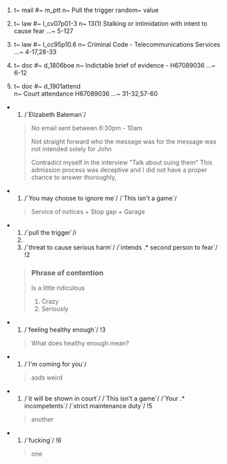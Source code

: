 1.  
    t~ mail
    #~ m_ptt
    n~ Pull the trigger
    random~ value

2.  
    t~ law
    #~ l_cv07p01-3
    n~ 13(1) Stalking or intimidation with intent to cause fear
    …~ 5-127

3.  
    t~ law
    #~ l_cc95p10.6
    n~ Criminal Code - Telecommunications Services 
    …~ 4-17,28-33

4.  
    t~ doc
    #~ d_1806boe
    n~ Indictable brief of evidence - H67089036
    …~ 6-12

5.  
    t~ doc
    #~ d_1901attend    
    n~ Court attendance H67089036
    …~ 31-32,57-60

+  
    1. /\`Elizabeth Bateman\`/
    > No email sent between 6:30pm - 10am
    >
    >
    > Not straight forward who the message was for the message was not intended solely for John
    >
    > Contradict myself in the interview "Talk about suing them"
    > This admission process was deceptive and I did not have a proper chance to answer thoroughly,


+   
    1. /\`You may choose to ignore me\`/ /\`This isn't a game\`/
    > Service of notices + Stop gap + Garage


+  
    1. /\`pull the trigger\`/i
    2.
    3. /\`threat to cause serious harm\`/ /\`intends .* second person to fear\`/ 
    !2
    > ### Phrase of contention
    > Is a little ridiculous
    > 1. Crazy 
    > 2. Seriously


+  
    1. /\`feeling healthy enough\`/
    !3
    > What does healthy enough mean?


+  
    1. /\`I'm coming for you\`/
    > asds weird


+  
    1. /\`it will be shown in court\`/  /\`This isn't a game\`/ /\`Your .* incompetents\`/ /\`strict maintenance duty\`/
    !5
    > another


+  
    1. /\`fucking\`/
    !6
    > one
